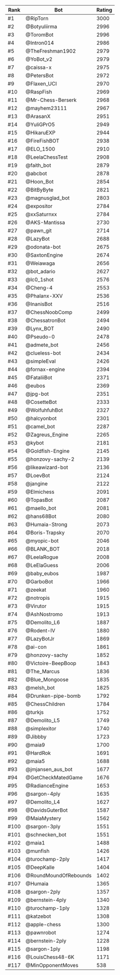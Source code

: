 Rank|Bot|Rating
---|---|---
#1|@RipTorn|3000
#2|@Botyuliirma|2996
#3|@ToromBot|2996
#4|@Intron014|2986
#5|@TheFreshman1902|2979
#6|@YoBot_v2|2979
#7|@caissa-x|2975
#8|@PetersBot|2972
#9|@Flaxen_UCI|2970
#10|@RaspFish|2969
#11|@Mr-Chess-Berserk|2968
#12|@mayhem23111|2967
#13|@ArasanX|2951
#14|@YuliGPrO5|2949
#15|@HikaruEXP|2944
#16|@FireFishBOT|2938
#17|@ELO_1500|2910
#18|@LeelaChessTest|2908
#19|@faith_bot|2879
#20|@abcbot|2878
#21|@Hoon_Bot|2854
#22|@BitByByte|2821
#23|@magnusglad_bot|2803
#24|@expositor|2784
#25|@xxSaturnxx|2784
#26|@AKS-Mantissa|2730
#27|@pawn_git|2714
#28|@LazyBot|2688
#29|@odonata-bot|2675
#30|@SaxtonEngine|2674
#31|@Weiawaga|2656
#32|@bot_adario|2627
#33|@lc0_1shot|2576
#34|@Cheng-4|2553
#35|@Phalanx-XXV|2536
#36|@InanisBot|2516
#37|@ChessNoobComp|2499
#38|@ChessatronBot|2494
#39|@Lynx_BOT|2490
#40|@Pseudo-0|2478
#41|@admete_bot|2456
#42|@clueless-bot|2434
#43|@simpleEval|2426
#44|@fornax-engine|2394
#45|@FataliiBot|2371
#46|@eubos|2369
#47|@jpg-bot|2351
#48|@CosetteBot|2333
#49|@WolfuhfuhBot|2327
#50|@halcyonbot|2301
#51|@camel_bot|2287
#52|@Zagreus_Engine|2265
#53|@kybot|2181
#54|@Goldfish-Engine|2145
#55|@honzovy-sachy-2|2139
#56|@likeawizard-bot|2136
#57|@LoevBot|2124
#58|@jangine|2122
#59|@Elmichess|2091
#60|@TopasBot|2087
#61|@maello_bot|2081
#62|@hans68Bot|2080
#63|@Humaia-Strong|2073
#64|@Boris-Trapsky|2070
#65|@myopic-bot|2046
#66|@BLANK_BOT|2018
#67|@LeelaRogue|2008
#68|@LeElaGuess|2006
#69|@baby_eubos|1987
#70|@GarboBot|1966
#71|@zeekat|1960
#72|@notropis|1915
#73|@Virutor|1915
#74|@AshNostromo|1913
#75|@Demolito_L6|1887
#76|@Rodent-IV|1880
#77|@LazyBotJr|1869
#78|@ai-con|1861
#79|@honzovy-sachy|1852
#80|@Victoire-BeepBoop|1843
#81|@The_Marcus|1836
#82|@Blue_Mongoose|1835
#83|@melsh_bot|1825
#84|@Drunken-pipe-bomb|1792
#85|@ChessChildren|1784
#86|@turkjs|1752
#87|@Demolito_L5|1749
#88|@simplexitor|1740
#89|@Jibbby|1723
#90|@maia9|1700
#91|@HardRok|1691
#92|@maia5|1688
#93|@jmjansen_aus_bot|1677
#94|@GetCheckMatedGame|1676
#95|@RadianceEngine|1653
#96|@sargon-4ply|1635
#97|@Demolito_L4|1627
#98|@DavidsGuterBot|1587
#99|@MaiaMystery|1562
#100|@sargon-3ply|1551
#101|@schnecken_bot|1551
#102|@maia1|1488
#103|@munfish|1426
#104|@turochamp-2ply|1417
#105|@DeepKalle|1404
#106|@RoundMoundOfRebounds|1402
#107|@Humaia|1365
#108|@sargon-2ply|1357
#109|@bernstein-4ply|1340
#110|@turochamp-1ply|1328
#111|@katzebot|1308
#112|@apple-chess|1300
#113|@pawnrobot|1274
#114|@bernstein-2ply|1228
#115|@sargon-1ply|1198
#116|@LouisChess48-6K|1171
#117|@MinOpponentMoves|538
